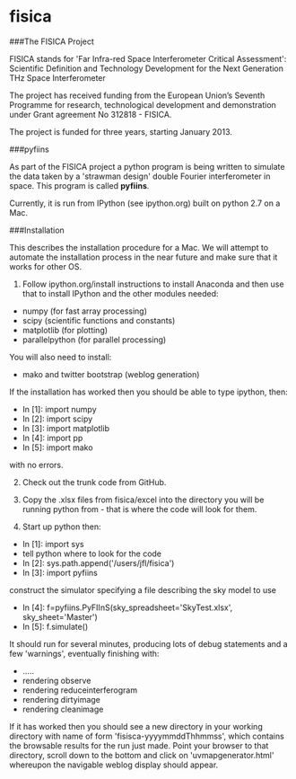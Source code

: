 # fisica

###The FISICA Project

FISICA stands for 'Far Infra-red Space Interferometer Critical Assessment': 
Scientific Definition and Technology Development for the Next Generation 
THz Space Interferometer

The project has received funding from the European Union’s Seventh Programme 
for research, technological development and demonstration under Grant 
agreement No 312818 - FISICA.

The project is funded for three years, starting January 2013.

###pyfiins

As part of the FISICA project a python program is being written to simulate 
the data taken by a 'strawman design' double Fourier interferometer in space.
This program is called **pyfiins**.

Currently, it is run from IPython (see ipython.org) built on python 2.7 on a 
Mac.

###Installation

This describes the installation procedure for a Mac. We will attempt to automate
the installation process in the near future and make sure that it works for
other OS.

1. Follow ipython.org/install instructions to install Anaconda and then use 
that to install IPython and the other modules needed:

  * numpy (for fast array processing)
  * scipy (scientific functions and constants)
  * matplotlib (for plotting) 
  * parallelpython (for parallel processing)
 
  You will also need to install:
  * mako and twitter bootstrap (weblog generation)
 
  If the installation has worked then you should be able to type ipython, then:

  * In [1]: import numpy
  * In [2]: import scipy
  * In [3]: import matplotlib
  * In [4]: import pp
  * In [5]: import mako

  with no errors.

2. Check out the trunk code from GitHub.

3. Copy the .xlsx files from fisica/excel into the directory you 
will be running python from - that is where the code will look for them.

4. Start up python then:

  * In [1]: import sys
  *  tell python where to look for the code
  * In [2]: sys.path.append('/users/jfl/fisica')
  * In [3]: import pyfiins

construct the simulator specifying a file describing the sky model 
to use

  * In [4]: f=pyfiins.PyFIInS(sky_spreadsheet='SkyTest.xlsx', sky_sheet='Master')
  * In [5]: f.simulate()

It should run for several minutes, producing lots of debug statements 
and a few 'warnings', eventually finishing with:

  * .....
  * rendering observe
  * rendering reduceinterferogram
  * rendering dirtyimage
  * rendering cleanimage

If it has worked then you should see a new directory in your working 
directory with name of form 'fisisca-yyyymmddThhmmss', which contains 
the browsable results for the run just made. Point your browser to 
that directory, scroll down to the bottom and click on 
'uvmapgenerator.html' whereupon the navigable weblog display should appear.
